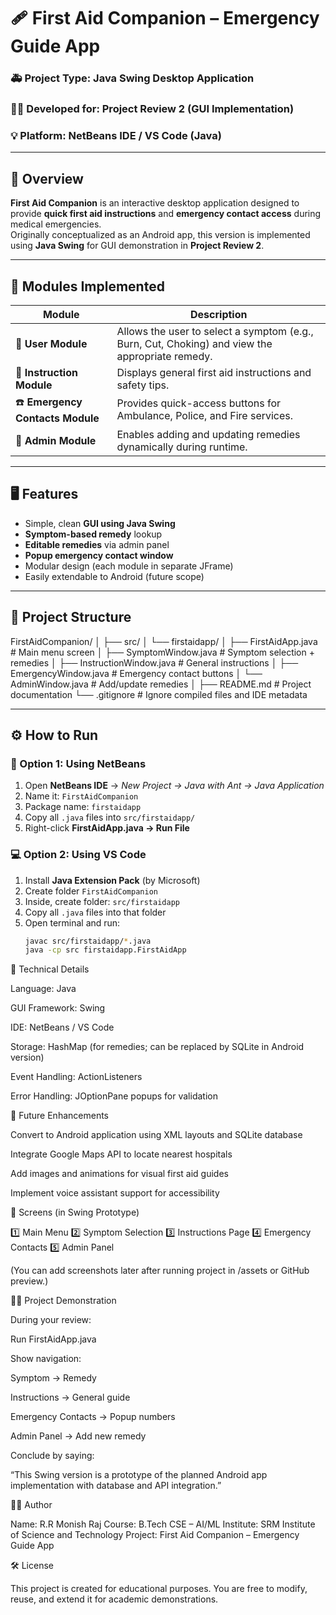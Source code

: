 # 🩹 First Aid Companion – Emergency Guide App

### 🚑 Project Type: Java Swing Desktop Application  
### 👩‍💻 Developed for: Project Review 2 (GUI Implementation)  
### 💡 Platform: NetBeans IDE / VS Code (Java)

---

## 🧠 Overview

**First Aid Companion** is an interactive desktop application designed to provide **quick first aid instructions** and **emergency contact access** during medical emergencies.  
Originally conceptualized as an Android app, this version is implemented using **Java Swing** for GUI demonstration in **Project Review 2**.

---

## 🧩 Modules Implemented

| Module | Description |
|--------|-------------|
| 🧍 **User Module** | Allows the user to select a symptom (e.g., Burn, Cut, Choking) and view the appropriate remedy. |
| 📖 **Instruction Module** | Displays general first aid instructions and safety tips. |
| ☎️ **Emergency Contacts Module** | Provides quick-access buttons for Ambulance, Police, and Fire services. |
| 🔐 **Admin Module** | Enables adding and updating remedies dynamically during runtime. |

---

## 🖥️ Features

- Simple, clean **GUI using Java Swing**
- **Symptom-based remedy** lookup
- **Editable remedies** via admin panel
- **Popup emergency contact window**
- Modular design (each module in separate JFrame)
- Easily extendable to Android (future scope)

---

## 📂 Project Structure

FirstAidCompanion/
│
├── src/
│ └── firstaidapp/
│ ├── FirstAidApp.java # Main menu screen
│ ├── SymptomWindow.java # Symptom selection + remedies
│ ├── InstructionWindow.java # General instructions
│ ├── EmergencyWindow.java # Emergency contact buttons
│ └── AdminWindow.java # Add/update remedies
│
├── README.md # Project documentation
└── .gitignore # Ignore compiled files and IDE metadata


---

## ⚙️ How to Run

### 🧩 Option 1: **Using NetBeans**
1. Open **NetBeans IDE** → *New Project → Java with Ant → Java Application*
2. Name it: `FirstAidCompanion`
3. Package name: `firstaidapp`
4. Copy all `.java` files into `src/firstaidapp/`
5. Right-click **FirstAidApp.java → Run File**

### 💻 Option 2: **Using VS Code**
1. Install **Java Extension Pack** (by Microsoft)
2. Create folder `FirstAidCompanion`
3. Inside, create folder: `src/firstaidapp`
4. Copy all `.java` files into that folder
5. Open terminal and run:
   ```bash
   javac src/firstaidapp/*.java
   java -cp src firstaidapp.FirstAidApp

🧮 Technical Details

Language: Java

GUI Framework: Swing

IDE: NetBeans / VS Code

Storage: HashMap (for remedies; can be replaced by SQLite in Android version)

Event Handling: ActionListeners

Error Handling: JOptionPane popups for validation

🚀 Future Enhancements

Convert to Android application using XML layouts and SQLite database

Integrate Google Maps API to locate nearest hospitals

Add images and animations for visual first aid guides

Implement voice assistant support for accessibility

📸 Screens (in Swing Prototype)

1️⃣ Main Menu
2️⃣ Symptom Selection
3️⃣ Instructions Page
4️⃣ Emergency Contacts
5️⃣ Admin Panel

(You can add screenshots later after running project in /assets or GitHub preview.)

👨‍🏫 Project Demonstration 

During your review:

Run FirstAidApp.java

Show navigation:

Symptom → Remedy

Instructions → General guide

Emergency Contacts → Popup numbers

Admin Panel → Add new remedy

Conclude by saying:

“This Swing version is a prototype of the planned Android app implementation with database and API integration.”

🧑‍💻 Author

Name: R.R Monish Raj
Course: B.Tech CSE – AI/ML
Institute: SRM Institute of Science and Technology
Project: First Aid Companion – Emergency Guide App

🛠️ License

This project is created for educational purposes.
You are free to modify, reuse, and extend it for academic demonstrations.